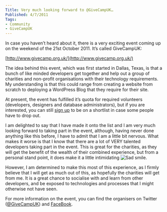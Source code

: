 ```yaml
---
Title: Very much looking forward to @GiveCampUK…
Published: 4/7/2011
Tags:
- Community
- GiveCampUK
---
```


In case you haven’t heard about it, there is a very exciting event coming up on the weekend of the 21st October 2011. It’s called GiveCampUK:

[http://www.givecamp.org.uk/](http://www.givecamp.org.uk/)

The idea behind this event, which was first started in Dallas, Texas, is that a bunch of like minded developers get together and help out a group of charities and non-profit organisations with their technology requirements. My understanding is that this could range from creating a website from scratch to deploying a WordPress Blog that they require for their site.

At present, the event has fulfilled it’s quota for required volunteers (developers, designers and database administrators), but if you are interested, you can still [sign up](http://www.givecamp.org.uk/volunteer) to be on a shortlist in case some people have to drop out.

I am delighted to say that I have made it onto the list and I am very much looking forward to taking part in the event, although, having never done anything like this before, I have to admit that I am a little bit nervous. What makes it worse is that I know that there are a lot of VERY talented developers taking part in the event. This is great for the charities, as they will get the benefit of the wealth of their combined experience, but from a personal stand point, it does make it a little intimidating ![Sad smile](http://www.gep13.co.uk/blog/wp-content/uploads/Looking-forward-to_1194B/wlEmoticon-sadsmile.png).

However, I am determined to make this most of this experience, as I firmly believe that I will get as much out of this, as hopefully the charities will get from me. It is a great chance to socialise with and learn from other developers, and be exposed to technologies and processes that I might otherwise not have seen.

For more information on the event, you can find the organisers on Twitter ([@GiveCampUK](http://twitter.com/#!/givecampuk)) and [FaceBook](http://www.facebook.com/GiveCampUK).
